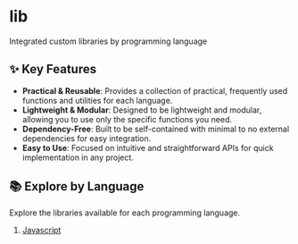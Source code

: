 # lib  
Integrated custom libraries by programming language  
  
## ✨ Key Features  
- **Practical & Reusable**: Provides a collection of practical, frequently used functions and utilities for each language.  
- **Lightweight & Modular**: Designed to be lightweight and modular, allowing you to use only the specific functions you need.  
- **Dependency-Free**: Built to be self-contained with minimal to no external dependencies for easy integration.  
- **Easy to Use**: Focused on intuitive and straightforward APIs for quick implementation in any project.  
  
## 📚 Explore by Language  
Explore the libraries available for each programming language.  
1. [Javascript](/js/README.md)  

